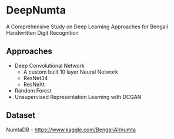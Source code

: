 # DeepNumta
A Comprehensive Study on Deep Learning Approaches for Bengali Handwritten Digit Recognition

## Approaches
* Deep Convolutional Network
  * A custom built 10 layer Neural Network
  * ResNet34
  * ResNeXt
* Random Forest
* Unsupervised Representation Learning with DCGAN

## Dataset
NumtaDB - https://www.kaggle.com/BengaliAI/numta
